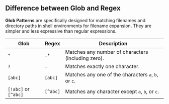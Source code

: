 

## Difference between Glob and Regex

**Glob Patterns** are specifically designed for matching filenames and directory paths in shell environments for filename expansion. They are simpler and less expressive than regular expressions.

| **Glob**             | **Regex** | **Description**                                     |
| -------------------- | --------- | --------------------------------------------------- |
| `*`                  | `.*`      | Matches any number of characters (including zero).  |
| `?`                  | `.`       | Matches exactly one character.                      |
| `[abc]`              | `[abc]`   | Matches any one of the characters `a`, `b`, or `c`. |
| `[!abc]` or `[^abc]` | `[^abc]`  | Matches any character except `a`, `b`, or `c`.      |